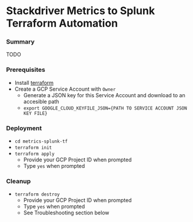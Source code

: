 # Stackdriver Metrics to Splunk Terraform Automation
### Summary
TODO

### Prerequisites
* Install [terraform](https://learn.hashicorp.com/terraform/getting-started/install.html)
* Create a GCP Service Account with `Owner`
	* Generate a JSON key for this Service Account and download to an accesible path
	* `export GOOGLE_CLOUD_KEYFILE_JSON={PATH TO SERVICE ACCOUNT JSON KEY FILE}`

### Deployment
* `cd metrics-splunk-tf`
* `terraform init`
* `terraform apply`
	* Provide your GCP Project ID when prompted
	* Type `yes` when prompted

### Cleanup
* `terraform destroy`
	* Provide your GCP Project ID when prompted
	* Type `yes` when prompted
	* See Troubleshooting section below
